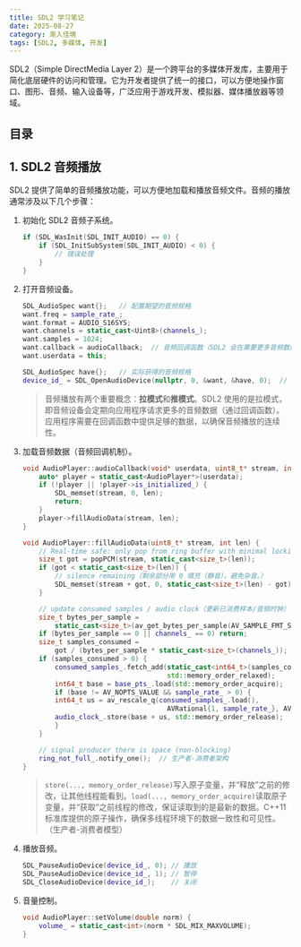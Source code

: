 ```yaml
---
title: SDL2 学习笔记
date: 2025-08-27
category: 渐入佳境
tags: [SDL2, 多媒体, 开发]
---
```


SDL2（Simple DirectMedia Layer 2）是一个跨平台的多媒体开发库，主要用于简化底层硬件的访问和管理。它为开发者提供了统一的接口，可以方便地操作窗口、图形、音频、输入设备等，广泛应用于游戏开发、模拟器、媒体播放器等领域。

## 目录

## 1. SDL2 音频播放

SDL2 提供了简单的音频播放功能，可以方便地加载和播放音频文件。音频的播放通常涉及以下几个步骤：

1. 初始化 SDL2 音频子系统。

    ```cpp
    if (SDL_WasInit(SDL_INIT_AUDIO) == 0) {
        if (SDL_InitSubSystem(SDL_INIT_AUDIO) < 0) {
            // 错误处理
        }
    }
    ```

2. 打开音频设备。

    ```cpp
    SDL_AudioSpec want{};   // 配置期望的音频规格
    want.freq = sample_rate_;
    want.format = AUDIO_S16SYS;
    want.channels = static_cast<Uint8>(channels_);
    want.samples = 1024;
    want.callback = audioCallback;  // 音频回调函数（SDL2 会在需要更多音频数据时调用它）
    want.userdata = this;

    SDL_AudioSpec have{};   // 实际获得的音频规格
    device_id_ = SDL_OpenAudioDevice(nullptr, 0, &want, &have, 0);  // 打开默认音频设备
    ```

    > 音频播放有两个重要概念：**拉模式**和**推模式**。SDL2 使用的是拉模式，即音频设备会定期向应用程序请求更多的音频数据（通过回调函数）。应用程序需要在回调函数中提供足够的数据，以确保音频播放的连续性。

3. 加载音频数据（音频回调机制）。

    ```cpp
    void AudioPlayer::audioCallback(void* userdata, uint8_t* stream, int len) {
        auto* player = static_cast<AudioPlayer*>(userdata);
        if (!player || !player->is_initialized_) {
            SDL_memset(stream, 0, len);
            return;
        }
        player->fillAudioData(stream, len);
    }

    void AudioPlayer::fillAudioData(uint8_t* stream, int len) {
        // Real-time safe: only pop from ring buffer with minimal locking
        size_t got = popPCM(stream, static_cast<size_t>(len));
        if (got < static_cast<size_t>(len)) {
            // silence remaining（剩余部分用 0 填充（静音），避免杂音。）
            SDL_memset(stream + got, 0, static_cast<size_t>(len) - got);
        }

        // update consumed samples / audio clock（更新已消费样本/音频时钟）
        size_t bytes_per_sample =
            static_cast<size_t>(av_get_bytes_per_sample(AV_SAMPLE_FMT_S16));
        if (bytes_per_sample == 0 || channels_ == 0) return;
        size_t samples_consumed =
            got / (bytes_per_sample * static_cast<size_t>(channels_));
        if (samples_consumed > 0) {
            consumed_samples_.fetch_add(static_cast<int64_t>(samples_consumed), // 更新已消费样本（原子操作）
                                        std::memory_order_relaxed);
            int64_t base = base_pts_.load(std::memory_order_acquire);
            if (base != AV_NOPTS_VALUE && sample_rate_ > 0) {
            int64_t us = av_rescale_q(consumed_samples_.load(),               // FFmpeg 工具函数 秒数=样本数/采样率
                                        AVRational{1, sample_rate_}, AV_TIME_BASE_Q);
            audio_clock_.store(base + us, std::memory_order_release);
            }
        }

        // signal producer there is space (non-blocking)
        ring_not_full_.notify_one();  // 生产者-消费者架构
    }
    ```

    > `store(..., memory_order_release)`写入原子变量，并“释放”之前的修改，让其他线程能看到。`load(..., memory_order_acquire)`读取原子变量，并“获取”之前线程的修改，保证读取到的是最新的数据。C++11 标准库提供的原子操作，确保多线程环境下的数据一致性和可见性。（生产者-消费者模型）


4. 播放音频。

    ```cpp
    SDL_PauseAudioDevice(device_id_, 0); // 播放
    SDL_PauseAudioDevice(device_id_, 1); // 暂停
    SDL_CloseAudioDevice(device_id_);    // 关闭
    ```

5. 音量控制。

    ```cpp
    void AudioPlayer::setVolume(double norm) {
        volume_ = static_cast<int>(norm * SDL_MIX_MAXVOLUME);
    }
    ```
    

